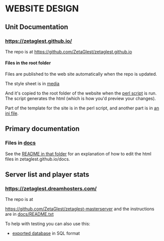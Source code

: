 # WEBSITE DESIGN

## Unit Documentation

### https://zetaglest.github.io/

The repo is at https://github.com/ZetaGlest/zetaglest.github.io

#### Files in the root folder

Files are published to the web site automatically when the repo is updated.

The style sheet is in [media](https://github.com/ZetaGlest/zetaglest.github.io/tree/master/convert_faction_xml2html/media)

And it's copied to the root folder of the website when the
[perl script](https://github.com/ZetaGlest/zetaglest.github.io/blob/master/convert_faction_xml2html/convert_faction_xml2html.pl)
is run. The script generates the html (which is how you'd preview your
changes).

Part of the template for the site is in the perl script, and another part is in
[an ini file](https://github.com/ZetaGlest/zetaglest.github.io/blob/master/convert_faction_xml2html/zetapack.ini).

## Primary documentation

### Files in [docs](https://github.com/ZetaGlest/zetaglest.github.io/tree/master/docs)

See the [README in that folder](https://github.com/ZetaGlest/zetaglest.github.io/blob/master/docs/README.md)
for an explanation of how to edit the html files in zetaglest.github.io/docs.

## Server list and player stats

### https://zetaglest.dreamhosters.com/

The repo is at

https://github.com/ZetaGlest/zetaglest-masterserver and the
instructions are in
[docs/README.txt](https://github.com/ZetaGlest/zetaglest-masterserver/blob/develop/docs/README.txt)

To help with testing you can also use this:

 * [exported database](https://github.com/ZetaGlest/zetaglest-masterserver/blob/develop/docs/mysql_zetaglest_dreamhosters_com_exported_20180616.sql) in SQL format


